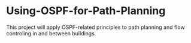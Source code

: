 # Using-OSPF-for-Path-Planning
This project will apply OSPF-related principles to path planning and flow controling in and between buildings.
